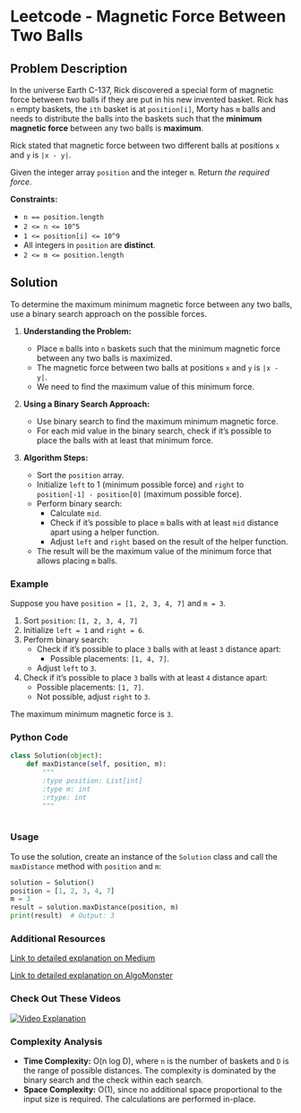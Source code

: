 # Leetcode - Magnetic Force Between Two Balls

## Problem Description

In the universe Earth C-137, Rick discovered a special form of magnetic force between two balls if they are put in his new invented basket. Rick has `n` empty baskets, the `ith` basket is at `position[i]`, Morty has `m` balls and needs to distribute the balls into the baskets such that the **minimum magnetic force** between any two balls is **maximum**.

Rick stated that magnetic force between two different balls at positions `x` and `y` is `|x - y|`.

Given the integer array `position` and the integer `m`. Return *the required force*.

**Constraints:**
- `n == position.length`
- `2 <= n <= 10^5`
- `1 <= position[i] <= 10^9`
- All integers in `position` are **distinct**.
- `2 <= m <= position.length`

## Solution

To determine the maximum minimum magnetic force between any two balls, use a binary search approach on the possible forces.

1. **Understanding the Problem:**
   - Place `m` balls into `n` baskets such that the minimum magnetic force between any two balls is maximized.
   - The magnetic force between two balls at positions `x` and `y` is `|x - y|`.
   - We need to find the maximum value of this minimum force.

2. **Using a Binary Search Approach:**
   - Use binary search to find the maximum minimum magnetic force.
   - For each mid value in the binary search, check if it’s possible to place the balls with at least that minimum force.

3. **Algorithm Steps:**
   - Sort the `position` array.
   - Initialize `left` to 1 (minimum possible force) and `right` to `position[-1] - position[0]` (maximum possible force).
   - Perform binary search:
     - Calculate `mid`.
     - Check if it’s possible to place `m` balls with at least `mid` distance apart using a helper function.
     - Adjust `left` and `right` based on the result of the helper function.
   - The result will be the maximum value of the minimum force that allows placing `m` balls.

### Example

Suppose you have `position = [1, 2, 3, 4, 7]` and `m = 3`.

1. Sort `position`: `[1, 2, 3, 4, 7]`
2. Initialize `left = 1` and `right = 6`.
3. Perform binary search:
   - Check if it’s possible to place `3` balls with at least `3` distance apart:
     - Possible placements: `[1, 4, 7]`.
   - Adjust `left` to `3`.
4. Check if it’s possible to place `3` balls with at least `4` distance apart:
   - Possible placements: `[1, 7]`.
   - Not possible, adjust `right` to `3`.

The maximum minimum magnetic force is `3`.

### Python Code


```python
class Solution(object):
    def maxDistance(self, position, m):
        """
        :type position: List[int]
        :type m: int
        :rtype: int
        """
        
```

### Usage

To use the solution, create an instance of the `Solution` class and call the `maxDistance` method with `position` and `m`:

```python
solution = Solution()
position = [1, 2, 3, 4, 7]
m = 3
result = solution.maxDistance(position, m)
print(result)  # Output: 3
```

### Additional Resources

[Link to detailed explanation on Medium](https://medium.com/@EverusLainus/magnetic-force-between-two-balls-b6bf5752f201)

[Link to detailed explanation on AlgoMonster](https://algo.monster/liteproblems/1552)

### Check Out These Videos

[![Video Explanation](https://img.youtube.com/vi/MXnZPSPqkBM/mqdefault.jpg)](https://youtu.be/MXnZPSPqkBM)


### Complexity Analysis

- **Time Complexity:** O(n log D), where `n` is the number of baskets and `D` is the range of possible distances. The complexity is dominated by the binary search and the check within each search.
- **Space Complexity:** O(1), since no additional space proportional to the input size is required. The calculations are performed in-place.